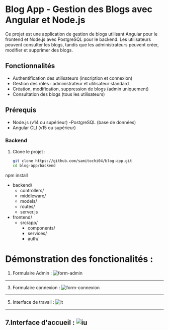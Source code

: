 # Blog App - Gestion des Blogs avec Angular et Node.js
Ce projet est une application de gestion de blogs utilisant Angular pour le frontend et Node.js avec PostgreSQL pour le backend. 
Les utilisateurs peuvent consulter les blogs, tandis que les administrateurs peuvent créer, modifier et supprimer des blogs.
## Fonctionnalités
- Authentification des utilisateurs (inscription et connexion)
- Gestion des rôles : administrateur et utilisateur standard
- Création, modification, suppression de blogs (admin uniquement)
- Consultation des blogs (tous les utilisateurs)
## Prérequis
- Node.js (v14 ou supérieur)
-PostgreSQL (base de données)
- Angular CLI (v15 ou supérieur)
### Backend
1. Clone le projet :
   ```bash
   git clone https://github.com/samitochi04/blog-app.git
   cd blog-app/backend
npm install
- backend/
  - controllers/
  - middleware/
  - models/
  - routes/
  - server.js
- frontend/
  - src/app/
    - components/
    - services/
    - auth/
# Démonstration des fonctionalités :
1. Formulaire Admin :
![form-admin](https://github.com/user-attachments/assets/ac8eee19-42fd-4a40-989e-97faeafa39e4)
-------------------------------------------------------------------------------------------------
3. Formulaire connexion :
![form-connexion](https://github.com/user-attachments/assets/f33a5bb4-34a3-41bf-874e-9e3360f31251)
--------------------------------------------------------------------------------------------------
5. Interface de travail :
![it](https://github.com/user-attachments/assets/3fa750cb-4cb9-44b0-95d4-614cdb9047ca)
--------------------------------------------------------------------------------------------------
7.Interface d'accueil :
![iu](https://github.com/user-attachments/assets/eee09b2f-d96c-4f6c-83a9-a9be0dc3c987)
--------------------------------------------------------------------------------------------------
